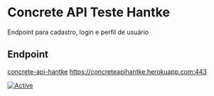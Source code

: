 # Concrete API Teste Hantke

Endpoint para cadastro, login e perfil de usuário


## Endpoint
[concrete-api-hantke](https://concreteapihantke.herokuapp.com:443)
https://concreteapihantke.herokuapp.com:443

[![Active](http://img.shields.io/badge/Status-Active-green.svg)](https://tterb.github.io)  
